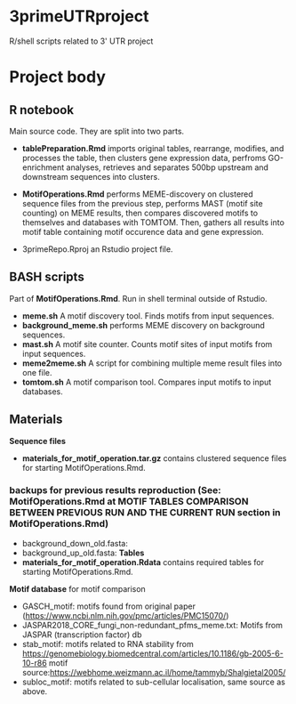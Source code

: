 # 3primeUTRproject
R/shell scripts related to 3' UTR project

#  Project body

## **R notebook**
Main source code. They are split into two parts.
* **tablePreparation.Rmd** imports original tables, rearrange, modifies, and processes the table, then clusters gene expression data, perfroms GO-enrichment analyses, retrieves and separates 500bp upstream and downstream sequences into clusters.

* **MotifOperations.Rmd** performs MEME-discovery on clustered sequence files from the previous step, performs MAST (motif site counting) on MEME results, then compares discovered motifs to themselves and databases with TOMTOM. Then, gathers all results into motif table containing motif occurence data and gene expression.

* 3primeRepo.Rproj an Rstudio project file.

## **BASH scripts**
Part of **MotifOperations.Rmd**. Run in shell terminal outside of Rstudio.
* **meme.sh** A motif discovery tool. Finds motifs from input sequences.
* **background_meme.sh** performs MEME discovery on background sequences.
* **mast.sh** A motif site counter. Counts motif sites of input motifs from input sequences.
* **meme2meme.sh** A script for combining multiple meme result files into one file.
* **tomtom.sh** A motif comparison tool. Compares input motifs to input databases.

## **Materials**
**Sequence files** 
* **materials_for_motif_operation.tar.gz** contains clustered sequence files for starting MotifOperations.Rmd.
### backups for previous results reproduction (See: MotifOperations.Rmd at MOTIF TABLES COMPARISON BETWEEN PREVIOUS RUN AND THE CURRENT RUN section in MotifOperations.Rmd)
* background_down_old.fasta: 
* background_up_old.fasta: 
**Tables**
* **materials_for_motif_operation.Rdata** contains required tables for starting MotifOperations.Rmd.

**Motif database** for motif comparison
* GASCH_motif: motifs found from original paper (https://www.ncbi.nlm.nih.gov/pmc/articles/PMC15070/)
* JASPAR2018_CORE_fungi_non-redundant_pfms_meme.txt: Motifs from JASPAR (transcription factor) db
* stab_motif: motifs related to RNA stability from https://genomebiology.biomedcentral.com/articles/10.1186/gb-2005-6-10-r86 motif source:https://webhome.weizmann.ac.il/home/tammyb/Shalgietal2005/
* subloc_motif: motifs related to sub-cellular localisation, same source as above.
